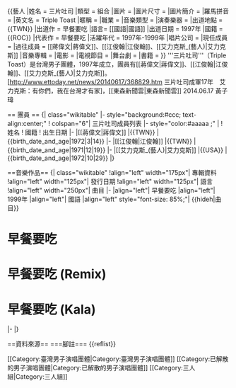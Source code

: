 {{藝人
|姓名 = 三片吐司
|類型 = 組合
|圖片 = 
|圖片尺寸 = 
|圖片簡介 = 
|羅馬拼音 = 
|英文名 = Triple Toast
|暱稱 = 
|職業 = 
|音樂類型 = 
|演奏樂器 = 
|出道地點 = {{TWN}} 
|出道作 = 早餐要吃 
|語言= [[國語|國語]]
|出道日期 = 1997年 
|國籍 = {{ROC}}
|代表作 = 早餐要吃
|活躍年代 = 1997年-1999年
|唱片公司 = 
|現任成員 = 
|過往成員 = [[蔣偉文|蔣偉文]]、[[江俊翰|江俊翰]]、[[艾力克斯_(藝人)|艾力克斯]]
|音樂專輯 = 
|電影 = 
|電視節目 = 
|舞台劇 = 
|書籍 = 
}}
'''三片吐司'''（Triple Toast）是台灣男子團體，1997年成立，團員有[[蔣偉文|蔣偉文]]、[[江俊翰|江俊翰]]、[[艾力克斯_(藝人)|艾力克斯]]。<ref>[http://www.ettoday.net/news/20140617/368829.htm 三片吐司成軍17年　艾力克斯：有你們，我在台灣才有家]，[[東森新聞雲|東森新聞雲]] 2014.06.17 黃子瑋</ref>

== 團員 ==
{| class="wikitable" 
|- style="background:#ccc; text-align:center;"
! colspan="6"| 三片吐司成員列表
|- style="color:#aaaaa ;" |
! 姓名
! 國籍
! 出生日期
|- 
|[[蔣偉文|蔣偉文]]
|{{TWN}} 
|{{birth_date_and_age|1972|3|14}} 
|-
|[[江俊翰|江俊翰]]
|{{TWN}}
| {{birth_date_and_age|1971|12|19}}
|-
|[[艾力克斯_(藝人)|艾力克斯]]
|{{USA}}
|{{birth_date_and_age|1972|10|29}}
|}

==音樂作品==
{| class="wikitable" 
!align="left" width="175px"| 專輯資料
!align="left" width="125px"| 發行日期
!align="left" width="125px"| 語言
!align="left" width="250px"| 曲目
|-
|align="left"| 早餐要吃
|align="left"| 1999年
|align="left"| 國語
|align="left" style="font-size: 85%;"|
{{hideh|曲目}}
# 早餐要吃
# 早餐要吃 (Remix)
# 早餐要吃 (Kala)
|-
|}

==資料來源==
===腳註===
{{reflist}}

[[Category:臺灣男子演唱團體|Category:臺灣男子演唱團體]]
[[Category:已解散的男子演唱團體|Category:已解散的男子演唱團體]]
[[Category:三人組|Category:三人組]]